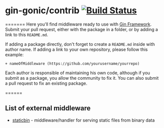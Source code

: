 # gin-gonic/contrib [![Build Status](https://travis-ci.org/gin-gonic/contrib.svg)](https://travis-ci.org/gin-gonic/contrib)
=======
Here you'll find middleware ready to  use with [Gin Framework](https://github.com/gin-gonic/gin). Submit your pull request, either with the package in a folder, or by adding a link to this `README.md`.

If adding a package directly, don't forget to create a `README.md` inside with author name.
If adding a link to your own repository, please follow this example:

```
+ nameOfMiddleware (https://github.com/yourusername/yourrepo)
```

Each author is responsible of maintaining his own code, although if you submit as a package, you allow the community to fix it. You can also submit a pull request to fix an existing package.

======
## List of external middleware

+ [staticbin](https://github.com/olebedev/staticbin) - middleware/handler for serving static files from binary data
